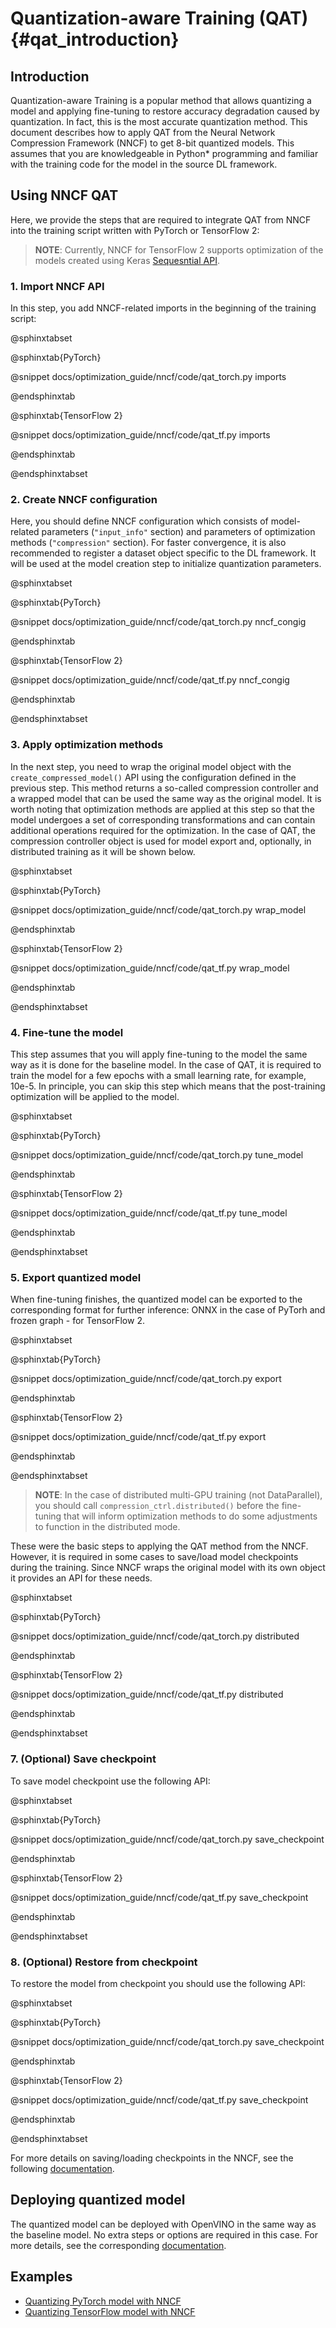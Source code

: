 # Quantization-aware Training (QAT) {#qat_introduction}

## Introduction
Quantization-aware Training is a popular method that allows quantizing a model and applying fine-tuning to restore accuracy degradation caused by quantization. In fact, this is the most accurate quantization method. This document describes how to apply QAT from the Neural Network Compression Framework (NNCF) to get 8-bit quantized models. This assumes that you are knowledgeable in Python* programming and familiar with the training code for the model in the source DL framework.

## Using NNCF QAT
Here, we provide the steps that are required to integrate QAT from NNCF into the training script written with PyTorch or TensorFlow 2:

> **NOTE**: Currently, NNCF for TensorFlow 2 supports optimization of the models created using Keras [Sequesntial API](https://www.tensorflow.org/guide/keras/sequential_model).

### 1. Import NNCF API
In this step, you add NNCF-related imports in the beginning of the training script:

@sphinxtabset

@sphinxtab{PyTorch}

@snippet docs/optimization_guide/nncf/code/qat_torch.py imports

@endsphinxtab

@sphinxtab{TensorFlow 2}

@snippet docs/optimization_guide/nncf/code/qat_tf.py imports

@endsphinxtab

@endsphinxtabset

### 2. Create NNCF configuration
Here, you should define NNCF configuration which consists of model-related parameters (`"input_info"` section) and parameters of optimization methods (`"compression"` section). For faster convergence, it is also recommended to register a dataset object specific to the DL framework. It will be used at the model creation step to initialize quantization parameters.

@sphinxtabset

@sphinxtab{PyTorch}

@snippet docs/optimization_guide/nncf/code/qat_torch.py nncf_congig

@endsphinxtab

@sphinxtab{TensorFlow 2}

@snippet docs/optimization_guide/nncf/code/qat_tf.py nncf_congig

@endsphinxtab

@endsphinxtabset

### 3. Apply optimization methods
In the next step, you need to wrap the original model object with the `create_compressed_model()` API using the configuration defined in the previous step. This method returns a so-called compression controller and a wrapped model that can be used the same way as the original model. It is worth noting that optimization methods are applied at this step so that the model undergoes a set of corresponding transformations and can contain additional operations required for the optimization. In the case of QAT, the compression controller object is used for model export and, optionally, in distributed training as it will be shown below.

@sphinxtabset

@sphinxtab{PyTorch}

@snippet docs/optimization_guide/nncf/code/qat_torch.py wrap_model

@endsphinxtab

@sphinxtab{TensorFlow 2}

@snippet docs/optimization_guide/nncf/code/qat_tf.py wrap_model

@endsphinxtab

@endsphinxtabset

### 4. Fine-tune the model
This step assumes that you will apply fine-tuning to the model the same way as it is done for the baseline model. In the case of QAT, it is required to train the model for a few epochs with a small learning rate, for example, 10e-5. In principle, you can skip this step which means that the post-training optimization will be applied to the model.

@sphinxtabset

@sphinxtab{PyTorch}

@snippet docs/optimization_guide/nncf/code/qat_torch.py tune_model

@endsphinxtab

@sphinxtab{TensorFlow 2}

@snippet docs/optimization_guide/nncf/code/qat_tf.py tune_model

@endsphinxtab

@endsphinxtabset

### 5. Export quantized model
When fine-tuning finishes, the quantized model can be exported to the corresponding format for further inference: ONNX in the case of PyTorh and frozen graph - for TensorFlow 2.

@sphinxtabset

@sphinxtab{PyTorch}

@snippet docs/optimization_guide/nncf/code/qat_torch.py export

@endsphinxtab

@sphinxtab{TensorFlow 2}

@snippet docs/optimization_guide/nncf/code/qat_tf.py export

@endsphinxtab

@endsphinxtabset

> **NOTE**: In the case of distributed multi-GPU training (not DataParallel), you should call `compression_ctrl.distributed()` before the fine-tuning that will inform optimization methods to do some adjustments to function in the distributed mode.

These were the basic steps to applying the QAT method from the NNCF. However, it is required in some cases to save/load model checkpoints during the training. Since NNCF wraps the original model with its own object it provides an API for these needs.

@sphinxtabset

@sphinxtab{PyTorch}

@snippet docs/optimization_guide/nncf/code/qat_torch.py distributed

@endsphinxtab

@sphinxtab{TensorFlow 2}

@snippet docs/optimization_guide/nncf/code/qat_tf.py distributed

@endsphinxtab

@endsphinxtabset

### 7. (Optional) Save checkpoint
To save model checkpoint use the following API:

@sphinxtabset

@sphinxtab{PyTorch}

@snippet docs/optimization_guide/nncf/code/qat_torch.py save_checkpoint

@endsphinxtab

@sphinxtab{TensorFlow 2}

@snippet docs/optimization_guide/nncf/code/qat_tf.py save_checkpoint

@endsphinxtab

@endsphinxtabset

### 8. (Optional) Restore from checkpoint
To restore the model from checkpoint you should use the following API:

@sphinxtabset

@sphinxtab{PyTorch}

@snippet docs/optimization_guide/nncf/code/qat_torch.py save_checkpoint

@endsphinxtab

@sphinxtab{TensorFlow 2}

@snippet docs/optimization_guide/nncf/code/qat_tf.py save_checkpoint

@endsphinxtab

@endsphinxtabset

For more details on saving/loading checkpoints in the NNCF, see the following [documentation](https://github.com/openvinotoolkit/nncf/blob/develop/docs/Usage.md#saving-and-loading-compressed-models).

## Deploying quantized model
The quantized model can be deployed with OpenVINO in the same way as the baseline model. No extra steps or options are required in this case. For more details, see the corresponding [documentation](../../OV_Runtime_UG/openvino_intro.md).

## Examples
- [Quantizing PyTorch model with NNCF](https://github.com/openvinotoolkit/openvino_notebooks/tree/main/notebooks/302-pytorch-quantization-aware-training)
- [Quantizing TensorFlow model with NNCF](https://github.com/openvinotoolkit/openvino_notebooks/tree/main/notebooks/305-tensorflow-quantization-aware-training)


